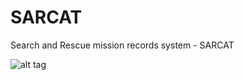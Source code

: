 SARCAT
======

Search and Rescue mission records system - SARCAT

![alt tag](https://raw.github.com/azimuth1/SARCAT/master/.etc/sarcat_screen_1.png)
